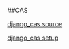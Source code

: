 ##CAS

[django_cas source](http://code.google.com/p/django-cas/wiki/NEWS)

[django_cas setup](http://dashdrum.com/blog/tag/django_cas/)